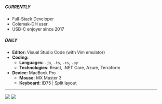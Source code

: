##### CURRENTLY

- Full-Stack Developer
- Colemak-DH user
- USB-C enjoyer since 2017

##### DAILY

- **Editor:** Visual Studio Code (with Vim emulator)
- **Coding:**
  - **Languages:** `.js`, `.ts`, `.cs`, `.py`
  - **Technologies:** React, .NET Core, Azure, Terraform
- **Device:** MacBook Pro
  - **Mouse:** MX Master 3
  - **Keyboard:** ID75 | Split layout


---

![](https://github-readme-stats.vercel.app/api/top-langs/?username=phwt&hide=html,jupyter%20notebook,scss,vue&layout=compact)
![](https://github-readme-stats.vercel.app/api?username=phwt&count_private=true&show_icons=true&hide_title=true&include_all_commits=true&hide_rank=true)
